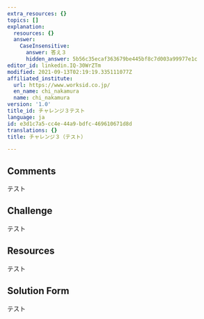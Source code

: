 ```yaml
---
extra_resources: {}
topics: []
explanation:
  resources: {}
  answer:
    CaseInsensitive:
      answer: 答え３
      hidden_answer: 5b56c35ecaf363679be445bf8c7d003a99977e1c
editor_id: linkedin.IQ-30WrZTm
modified: 2021-09-13T02:19:19.335111077Z
affiliated_institute:
  url: https://www.worksid.co.jp/
  en_name: chi_nakamura
  name: chi_nakamura
version: '1.0'
title_id: チャレンジ３テスト
language: ja
id: e3d1c7a5-cc4e-44a9-bdfc-469610671d8d
translations: {}
title: チャレンジ３（テスト）

---
```


## Comments
テスト


## Challenge
テスト


## Resources
テスト


## Solution Form

テスト

